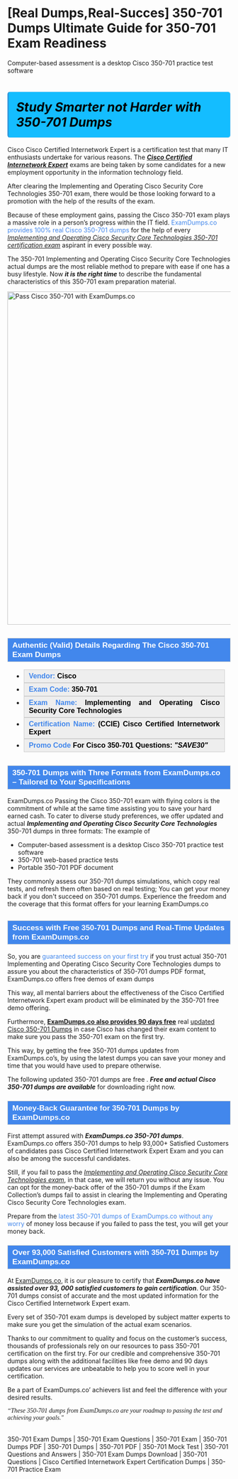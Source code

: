 # [Real Dumps,Real-Succes] 350-701 Dumps Ultimate Guide for 350-701 Exam Readiness
Computer-based assessment is a desktop Cisco 350-701 practice test software
    	            <h1><strong><span style="display: block; color: #000000; background: #14BDFF; border: 0.5px solid #AED6F1; border-left: 3px solid #3498DB; padding: .6em; border-radius: 6px;">             <em>Study Smarter not Harder with 350-701 Dumps</em>             </span></strong></h1>            <p>Cisco Cisco Certified Internetwork Expert is a certification test that many IT enthusiasts undertake for various reasons. The <strong><u><i>Cisco Certified Internetwork Expert</i></u></strong> exams are being taken by some candidates for a new employment opportunity in the information technology field. </p>            <p>After clearing the Implementing and Operating Cisco Security Core Technologies 350-701 exam, there would be those looking forward to a promotion with the help of the results of the exam. </p>            <p>Because of these employment gains, passing the Cisco 350-701 exam plays a massive role in a person’s progress within the IT field. <span style="color: #4287ec;">ExamDumps.co provides 100% real Cisco 350-701 dumps</span> for the help of every <a href="https://www.examdumps.co/350-701-exam-dumps.html"><u><i>Implementing and Operating Cisco Security Core Technologies 350-701 certification exam</i></u></a> aspirant in every possible way. </p>            <p>The 350-701 Implementing and Operating Cisco Security Core Technologies actual dumps are the most reliable method to prepare with ease if one has a busy lifestyle. Now <strong><i>it is the right time</i></strong> to describe the fundamental characteristics of this 350-701 exam preparation material.</p>            <p><a href="https://www.examdumps.co/"><img src="https://www.examdumps.co//images/banners/big-sale-20-percent-discount-offer-examdumps.jpg" class="postImage" alt="Pass Cisco 350-701 with ExamDumps.co" width="750"></a></p>                        <h2 style="background: #4287ec; border: 1px solid #cccccc; padding: 5px 10px;">                <span style="color: #ffffff;">                    <span style="font-size: 11pt;">                        <span style="line-height: normal;">                            <span style="font-family: Calibri,sans-serif;">                                <strong>                                    <span style="font-size: 13.0pt;">Authentic (Valid) Details Regarding The Cisco 350-701 Exam Dumps</span>                                </strong>                            </span>                        </span>                    </span>                </span>            </h2>            <ul>                <li style="margin: 0cm 10pt;">                <div style="background: #eee; border: 1px solid #cccccc; padding: 5px 10px; text-align: justify;"><span style="font-size: 11pt;"><span style="line-height: normal;"><span style="tab-stops: list 36.0pt;"><span style="font-family: Calibri,sans-serif;"><strong><span style="font-size: 12.0pt;">                    <span style="color: #4287ec;">Vendor:</span> <span style="color: #000;">Cisco</span>                    </span></strong></span></span></span></span></div>                </li>                <li style="margin: 0cm 10pt;">                <div style="background: #eee; border: 1px solid #cccccc; padding: 5px 10px; text-align: justify;"><span style="font-size: 11pt;"><span style="line-height: normal;"><span style="tab-stops: list 36.0pt;"><span style="font-family: Calibri,sans-serif;"><strong><span style="font-size: 12.0pt;">                    <span style="color: #4287ec;">Exam Code:</span> <span style="color: #000;">350-701</span>                    </span></strong></span></span></span></span></div>                </li>                <li style="margin: 0cm 10pt;">                <div style="background: #eee; border: 1px solid #cccccc; padding: 5px 10px; text-align: justify;"><span style="font-size: 11pt;"><span style="line-height: normal;"><span style="tab-stops: list 36.0pt;"><span style="font-family: Calibri,sans-serif;"><strong><span style="font-size: 12.0pt;">                    <span style="color: #4287ec;">Exam Name:</span> <span style="color: #000;">Implementing and Operating Cisco Security Core Technologies</span>                    </span></strong></span></span></span></span></div>                </li>                <li style="margin: 0cm 10pt;">                <div style="background: #eee; border: 1px solid #cccccc; padding: 5px 10px; text-align: justify;"><span style="font-size: 11pt;"><span style="line-height: normal;"><span style="tab-stops: list 36.0pt;"><span style="font-family: Calibri,sans-serif;"><strong><span style="font-size: 12.0pt;">                    <span style="color: #4287ec;">Certification Name:</span> <span style="color: #000;">(CCIE) Cisco Certified Internetwork Expert</span>                    </span></strong></span></span></span></span></div>                </li>                               <li style="margin: 0cm 10pt;">                <div style="background: #eee; border: 1px solid #cccccc; padding: 5px 10px; text-align: justify;"><span style="font-size: 11pt;"><span style="line-height: normal;"><span style="tab-stops: list 36.0pt;"><span style="font-family: Calibri,sans-serif;"><strong><span style="font-size: 12.0pt;">                    <span style="color: #4287ec;">Promo Code</span> <span style="color: #000;">For Cisco 350-701 Questions: <strong><i>"SAVE30"</i></strong></span>                    </span></strong></span></span></span></span></div>                </li>            </ul>                        <h2 style="background: #4287ec; border: 1px solid #cccccc; padding: 5px 10px;">                <span style="color: #ffffff;">                    <span style="font-size: 11pt;">                        <span style="line-height: normal;">                            <span style="font-family: Calibri,sans-serif;">                                <strong>                                    <span style="font-size: 13.0pt;">350-701 Dumps with Three Formats from ExamDumps.co – Tailored to Your Specifications</span>                                </strong>                            </span>                        </span>                    </span>                </span>            </h2>            <p>ExamDumps.co Passing the Cisco 350-701 exam with flying colors is the commitment of while at the same time assisting you to save your hard earned cash. To cater to diverse study preferences, we offer updated and actual <strong><i>Implementing and Operating Cisco Security Core Technologies</i></strong> 350-701 dumps in three formats: The example of</p>            <ul>                <li>Computer-based assessment is a desktop Cisco 350-701 practice test software</li>                <li>350-701 web-based practice tests</li>                <li>Portable 350-701 PDF document</li>            </ul>            <p>They commonly assess our 350-701 dumps simulations, which copy real tests, and refresh them often based on real testing;  You can get your money back if you don't succeed on 350-701 dumps. Experience the freedom and the coverage that this format offers for your learning ExamDumps.co</p>                        <h2 style="background: #4287ec; border: 1px solid #cccccc; padding: 5px 10px;">                <span style="color: #ffffff;"><span style="font-size: 11pt;">                    <span style="line-height: normal;">                        <span style="font-family: Calibri,sans-serif;">                            <strong>                                <span style="font-size: 13.0pt;">Success with Free 350-701 Dumps and Real-Time Updates from ExamDumps.co</span>                            </strong>                        </span>                    </span></span>                </span>            </h2>                        <p>So, you are <span style="color: #4287ec;">guaranteed success on your first try</span> if you trust actual 350-701 Implementing and Operating Cisco Security Core Technologies dumps to assure you about the characteristics of 350-701 dumps PDF format, ExamDumps.co offers free demos of exam dumps</p>            <p>This way, all mental barriers about the effectiveness of the Cisco Certified Internetwork Expert exam product will be eliminated by the 350-701 free demo offering.</p>            <p>Furthermore, <strong><u>ExamDumps.co also provides 90 days free</u></strong> real <a href="https://www.getbraindumps.com/">updated Cisco 350-701 Dumps</a> in case Cisco has changed their exam content to make sure you pass the 350-701 exam on the first try. </p>            <p>This way, by getting the free  350-701 dumps updates from ExamDumps.co’s, by using the latest dumps you can save your money and time that you would have used to prepare otherwise.</p>            <p>The following updated 350-701 dumps are free . <strong><i>Free and actual Cisco 350-701 dumps are available</i></strong> for downloading right now.</p>                       <h3 style="background: #4287ec; border: 1px solid #cccccc; padding: 5px 10px;">                <span style="color: #ffffff;">                    <span style="font-size: 11pt;">                        <span style="line-height: normal;">                            <span style="font-family: Calibri,sans-serif;">                                <strong>                                    <span style="font-size: 13.0pt;">Money-Back Guarantee for 350-701 Dumps by ExamDumps.co</span>                                </strong>                            </span>                        </span>                    </span>                </span>            </h3>            <p>First attempt assured with <strong><i>ExamDumps.co 350-701 dumps</i></strong>. ExamDumps.co offers 350-701 dumps to help 93,000+ Satisfied Customers of candidates pass Cisco Certified Internetwork Expert Exam and you can also be among the successful candidates. </p>            <p>Still, if you fail to pass the <u><i>Implementing and Operating Cisco Security Core Technologies exam</i></u>, in that case, we will return you without any issue. You can opt for the money-back offer of the 350-701 dumps if the Exam Collection’s dumps fail to assist in clearing the Implementing and Operating Cisco Security Core Technologies exam. </p>            <p>Prepare from the <span style="color: #4287ec;">latest 350-701 dumps of ExamDumps.co without any worry</span> of money loss because if you failed to pass the test, you will get your money back.</p>                        <h3 style="background: #4287ec; border: 1px solid #cccccc; padding: 5px 10px;">                <span style="color: #ffffff;">                    <span style="font-size: 11pt;">                        <span style="line-height: normal;">                            <span style="font-family: Calibri,sans-serif;">                                <strong>                                    <span style="font-size: 13.0pt;">Over 93,000 Satisfied Customers with 350-701 Dumps by ExamDumps.co</span>                                </strong>                            </span>                        </span>                    </span>                </span>            </h3>            <p>At <a href="https://www.examdumps.co/">ExamDumps.co</a>, it is our pleasure to certify that <strong><i>ExamDumps.co have assisted over 93, 000 satisfied customers to gain certification</i></strong>. Our 350-701 dumps consist of accurate and the most updated information for the Cisco Certified Internetwork Expert exam. </p>            <p>Every set of 350-701 exam dumps is developed by subject matter experts to make sure you get the simulation of the actual exam scenarios.</p>            <p>Thanks to our commitment to quality and focus on the customer’s success, thousands of professionals rely on our resources to pass 350-701 certification on the first try. For our credible and comprehensive 350-701 dumps along with the additional facilities like free demo and 90 days updates our services are unbeatable to help you to score well in your certification. </p>            <p>Be a part of ExamDumps.co’ achievers list and feel the difference with your desired results. </p>            <p style="font-family: cursive; "><i>“These 350-701 dumps from ExamDumps.co are your roadmap to passing the test and achieving your goals."</i></p>     
                 350-701 Exam Dumps | 350-701 Exam Questions | 350-701 Exam | 350-701 Dumps PDF | 350-701 Dumps | 350-701 PDF | 350-701 Mock Test | 350-701 Questions and Answers | 350-701 Exam Dumps Download | 350-701 Questions | Cisco Certified Internetwork Expert Certification Dumps | 350-701 Practice Exam

